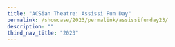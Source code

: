 ```yaml
---
title: "ACSian Theatre: Assissi Fun Day"
permalink: /showcase/2023/permalink/assissifunday23/
description: ""
third_nav_title: "2023"
---
```

